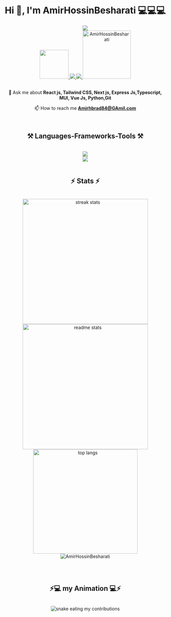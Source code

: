 <h1 align="center">Hi 👋, I'm AmirHossinBesharati 💻💻💻 </h1>

<div align="center"> 
  <a>
<img src="https://readme-typing-svg.herokuapp.com/?font=Righteous&size=35&center=true&vCenter=true&width=500&height=70&duration=4000&lines=A+passionate+developer+from+Iran;A+passionate+developer+from+Iran;](https://readme-typing-svg.demolab.com?font=Fira+Code&size=18&pause=1000&color=3698F7&background=E7FF7F00&center=true&width=437&lines=A+passionate+developer+from+Iran" />
  </a>
  <br/>
  <a href="mailto:zerohacking481@gmail.com">
    <img width=90 src="https://img.shields.io/badge/Gmail-333333?style=for-the-badge&logo=gmail&logoColor=red" />
  </a>
  <a href="https://linkedin.com/in/pedro-sales-muniz" target="_blank">
    <img src="https://img.shields.io/badge/LinkedIn-0077B5?style=for-the-badge&logo=linkedin&logoColor=white" target="_blank" />
  </a>
  <a href="https://t.me/Amirhbrad84" target="_blank">
    <img src="https://img.shields.io/badge/telegram-0077B5?style=for-the-badge&logo=telegram&logoColor=white" target="_blank" />
  </a>
  <a>
    <img width=150 src="https://komarev.com/ghpvc/?username=AmirHossinBesharati&label=Profile%20views&color=0e75b6&style=flat" alt="AmirHossinBesharati" /> 
  </a>
</div>
<br/>
<div align="center">

 💬 Ask me about **React js, Tailwind CSS, Next js, Express Js,Typescript, MUI, Vue Js, Python,Git**

 📫 How to reach me **Amirhbrad84@GAmil.com**

</div>

<br/>
<h2 align="center">⚒️ Languages-Frameworks-Tools ⚒️</h2>
<br/>
<div align="center">
    <img src="https://skillicons.dev/icons?i=react,bootstrap,html,css,vscode,github,tailwind,git," />
  <br/>
    <img src="https://skillicons.dev/icons?i=python,typescript,c,mysql" /><br>
</div>

<br/>

<h2 align="center">⚡ Stats ⚡</h2>
<br>
<div align=center>
  <img width=390 src="https://github-readme-streak-stats-salesp07.vercel.app/?user=AmirHossinBesharati&theme=react&border_radius=10" alt="streak stats"/>
  <img width=390 src="https://github-readme-stats-salesp07.vercel.app/api?username=AmirHossinBesharati&count_private=true&show_icons=true&theme=react&rank_icon=github&border_radius=10" alt="readme stats" />
  <br/>
  <img width=325 align="center" src="https://github-readme-stats-salesp07.vercel.app/api/top-langs/?username=AmirHossinBesharati&hide=HTML&langs_count=8&layout=compact&theme=react&border_radius=10&size_weight=0.5&count_weight=0.5&exclude_repo=github-readme-stats" alt="top langs" />
  <br/>
  <img src="https://github-profile-trophy.vercel.app/?username=AmirHossinBesharati&theme=algolia" alt="AmirHossinBesharati" />
</div>

<br/><br/>
<div align="center">
  <h2>⚡💻 my Animation 💻⚡</h2>
  <br>
  <img alt="snake eating my contributions" src="https://miro.medium.com/v2/resize:fit:720/format:webp/1*zVnWJtyGOX_kUIDm6ccCfQ.gif" />
  
  <br/><br/><br/>
</div>

